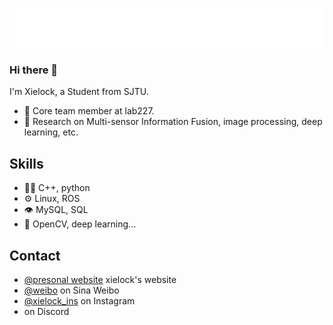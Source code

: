 ![](https://github.com/xielock/xielock/blob/main/name.svg)
### Hi there 👋
I'm Xielock, a Student from SJTU.
- 👥 Core team member at lab227.
- 🧭 Research on Multi-sensor Information Fusion, image processing, deep learning, etc.



## Skills
- 👨‍💻 C++, python
- ⚙️ Linux, ROS
- 👁️ MySQL, SQL
- 💽 OpenCV, deep learning...


## Contact
- [@presonal website](http://xielock.com) xielock's website
- [@weibo](https://weibo.com/u/2726978024) on Sina Weibo
- [@xielock_ins](https://www.instagram.com/16.42220394/) on Instagram
- [](./) on Discord
